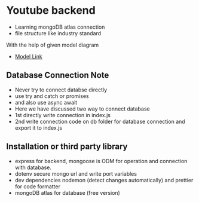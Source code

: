 # Youtube backend 

- Learning mongoDB atlas connection
- file structure like industry standard


With the help of given model diagram

- [Model Link](https://app.eraser.io/workspace/YtPqZ1VogxGy1jzIDkzj)

## Database Connection Note
- Never try to connect databse directly
- use try and catch or promises 
- and also use async await
- Here we have discussed two way to connect database
- 1st directly write connection in index.js
- 2nd write connection code on db folder for database connection and export it to index.js

## Installation or third party library

- express for backend, mongoose is ODM for operation and connection with database.
- dotenv secure mongo url and write port variables
- dev dependencies nodemon (detect changes automatically) and prettier for code formatter
- mongoDB atlas for database (free version)
